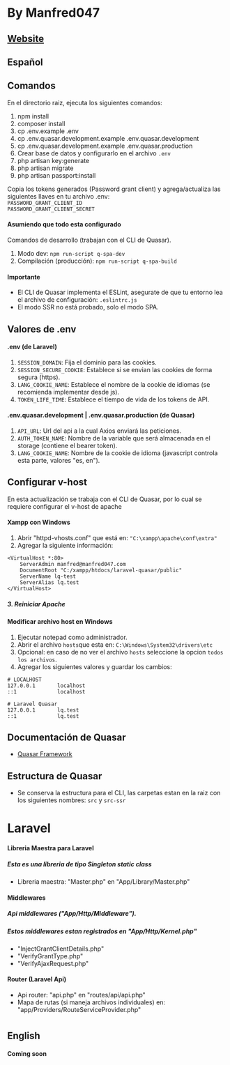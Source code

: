 # By Manfred047
## [Website](https://laravel-quasar.manfred047.com/)

## Español

## Comandos
En el directorio raiz, ejecuta los siguientes comandos:

1. npm install
2. composer install
3. cp .env.example .env
4. cp .env.quasar.development.example .env.quasar.development
5. cp .env.quasar.development.example .env.quasar.production
6. Crear base de datos y configurarlo en el archivo `.env`
7. php artisan key:generate
8. php artisan migrate
9. php artisan passport:install

Copia los tokens generados (Password grant client) y agrega/actualiza las siguientes llaves en tu archivo .env:\
 `PASSWORD_GRANT_CLIENT_ID` \
 `PASSWORD_GRANT_CLIENT_SECRET`
 
 #### Asumiendo que todo esta configurado
 Comandos de desarrollo (trabajan con el CLI de Quasar).
 1. Modo dev: `npm run-script q-spa-dev`
 2. Compilación (producción): `npm run-script q-spa-build`
 
 #### Importante
 * El CLI de Quasar implementa el ESLint, asegurate de que tu entorno lea el archivo de configuración: `.eslintrc.js`
 * El modo SSR no está probado, solo el modo SPA.
 
 ## Valores de .env
 #### .env (de Laravel)
 1. `SESSION_DOMAIN`: Fija el dominio para las cookies.
 2. `SESSION_SECURE_COOKIE`: Establece si se envian las cookies de forma segura (https).
 3. `LANG_COOKIE_NAME`: Establece el nombre de la cookie de idiomas (se recomienda implementar desde js).
 4. `TOKEN_LIFE_TIME`: Establece el tiempo de vida de los tokens de API.
 
 #### .env.quasar.development | .env.quasar.production (de Quasar)
 1. `API_URL`: Url del api a la cual Axios enviará las peticiones.
 2. `AUTH_TOKEN_NAME`: Nombre de la variable que será almacenada en el storage (contiene el bearer token).
 3. `LANG_COOKIE_NAME`: Nombre de la cookie de idioma (javascript controla esta parte, valores "es, en").

## Configurar v-host
En esta actualización se trabaja con el CLI de Quasar, por lo cual se requiere configurar el v-host de apache

#### Xampp con Windows

1. Abrir "httpd-vhosts.conf" que está en: `"C:\xampp\apache\conf\extra"`
2. Agregar la siguiente información:
```
<VirtualHost *:80>
    ServerAdmin manfred@manfred047.com
    DocumentRoot "C:/xampp/htdocs/laravel-quasar/public"
    ServerName lq-test
    ServerAlias lq.test
</VirtualHost>
```
##### 3. Reiniciar Apache

#### Modificar archivo host en Windows
1. Ejecutar notepad como administrador.
2. Abrir el archivo `hosts`que esta en:
`C:\Windows\System32\drivers\etc`
3. Opcional: en caso de no ver el archivo `hosts` seleccione la opcion `todos los archivos`. 
4. Agregar los siguientes valores y guardar los cambios:
```
# LOCALHOST
127.0.0.1       localhost
::1             localhost

# Laravel Quasar
127.0.0.1       lq.test
::1             lq.test
```

## Documentación de Quasar
+ [Quasar Framework](https://quasar.dev/)

 ## Estructura de Quasar
 
 + Se conserva la estructura para el CLI, las carpetas estan en la raiz con los siguientes nombres:
 `src` y `src-ssr`
 
 # Laravel
 
#### Libreria Maestra para Laravel
##### Esta es una libreria de tipo Singleton static class

* Libreria maestra: "Master.php" en "App/Library/Master.php"

#### Middlewares
##### Api middlewares ("App/Http/Middleware").
##### Estos middlewares estan registrados en "App/Http/Kernel.php"

* "InjectGrantClientDetails.php"
* "VerifyGrantType.php"
* "VerifyAjaxRequest.php"

#### Router (Laravel Api)

* Api router: "api.php" en "routes/api/api.php"
* Mapa de rutas (si maneja archivos individuales) en: "app/Providers/RouteServiceProvider.php"

#

## English

#### Coming soon
